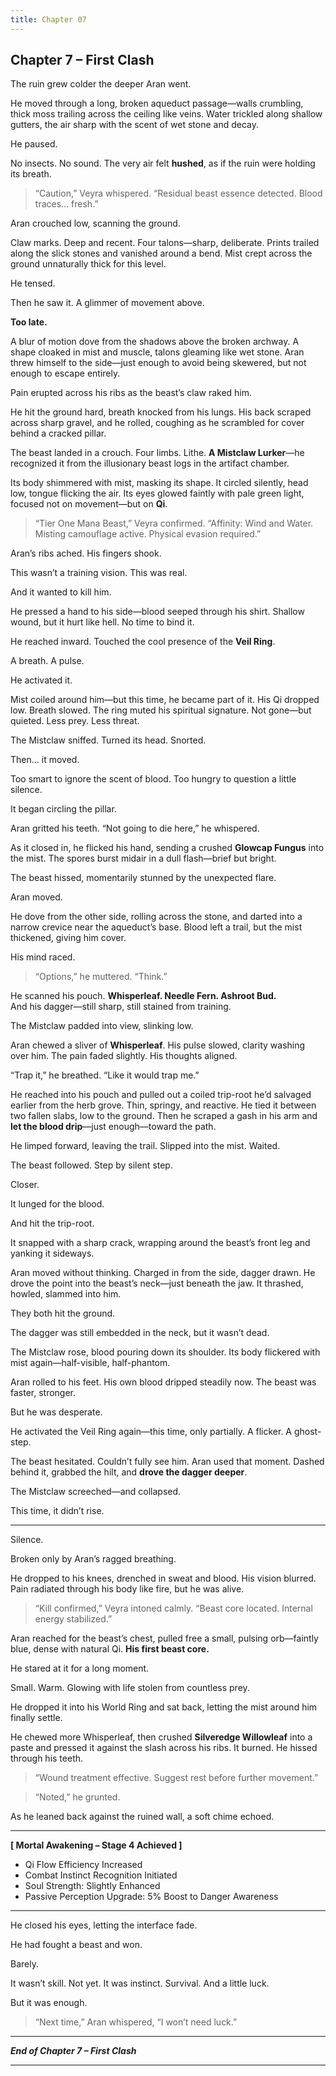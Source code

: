 ```yaml
---
title: Chapter 07
---
```



## **Chapter 7 – First Clash**

The ruin grew colder the deeper Aran went.

He moved through a long, broken aqueduct passage—walls crumbling, thick moss trailing across the ceiling like veins. Water trickled along shallow gutters, the air sharp with the scent of wet stone and decay.

He paused.

No insects. No sound. The very air felt **hushed**, as if the ruin were holding its breath.

> “Caution,” Veyra whispered. “Residual beast essence detected. Blood traces… fresh.”

Aran crouched low, scanning the ground.

Claw marks. Deep and recent. Four talons—sharp, deliberate. Prints trailed along the slick stones and vanished around a bend. Mist crept across the ground unnaturally thick for this level.

He tensed.

Then he saw it. A glimmer of movement above.

**Too late.**

A blur of motion dove from the shadows above the broken archway. A shape cloaked in mist and muscle, talons gleaming like wet stone. Aran threw himself to the side—just enough to avoid being skewered, but not enough to escape entirely.

Pain erupted across his ribs as the beast’s claw raked him.

He hit the ground hard, breath knocked from his lungs. His back scraped across sharp gravel, and he rolled, coughing as he scrambled for cover behind a cracked pillar.

The beast landed in a crouch. Four limbs. Lithe. **A Mistclaw Lurker**—he recognized it from the illusionary beast logs in the artifact chamber.

Its body shimmered with mist, masking its shape. It circled silently, head low, tongue flicking the air. Its eyes glowed faintly with pale green light, focused not on movement—but on **Qi**.

> “Tier One Mana Beast,” Veyra confirmed. “Affinity: Wind and Water. Misting camouflage active. Physical evasion required.”

Aran’s ribs ached. His fingers shook.

This wasn’t a training vision. This was real.

And it wanted to kill him.

He pressed a hand to his side—blood seeped through his shirt. Shallow wound, but it hurt like hell. No time to bind it.

He reached inward. Touched the cool presence of the **Veil Ring**.

A breath. A pulse.

He activated it.

Mist coiled around him—but this time, he became part of it. His Qi dropped low. Breath slowed. The ring muted his spiritual signature. Not gone—but quieted. Less prey. Less threat.

The Mistclaw sniffed. Turned its head. Snorted.

Then… it moved.

Too smart to ignore the scent of blood. Too hungry to question a little silence.

It began circling the pillar.

Aran gritted his teeth. “Not going to die here,” he whispered.

As it closed in, he flicked his hand, sending a crushed **Glowcap Fungus** into the mist. The spores burst midair in a dull flash—brief but bright.

The beast hissed, momentarily stunned by the unexpected flare.

Aran moved.

He dove from the other side, rolling across the stone, and darted into a narrow crevice near the aqueduct’s base. Blood left a trail, but the mist thickened, giving him cover.

His mind raced.

> “Options,” he muttered. “Think.”

He scanned his pouch. **Whisperleaf. Needle Fern. Ashroot Bud.**  
And his dagger—still sharp, still stained from training.

The Mistclaw padded into view, slinking low.

Aran chewed a sliver of **Whisperleaf**. His pulse slowed, clarity washing over him. The pain faded slightly. His thoughts aligned.

“Trap it,” he breathed. “Like it would trap me.”

He reached into his pouch and pulled out a coiled trip-root he’d salvaged earlier from the herb grove. Thin, springy, and reactive. He tied it between two fallen slabs, low to the ground. Then he scraped a gash in his arm and **let the blood drip**—just enough—toward the path.

He limped forward, leaving the trail. Slipped into the mist. Waited.

The beast followed. Step by silent step.

Closer.

It lunged for the blood.

And hit the trip-root.

It snapped with a sharp crack, wrapping around the beast’s front leg and yanking it sideways.

Aran moved without thinking. Charged in from the side, dagger drawn. He drove the point into the beast’s neck—just beneath the jaw. It thrashed, howled, slammed into him.

They both hit the ground.

The dagger was still embedded in the neck, but it wasn’t dead.

The Mistclaw rose, blood pouring down its shoulder. Its body flickered with mist again—half-visible, half-phantom.

Aran rolled to his feet. His own blood dripped steadily now. The beast was faster, stronger.

But he was desperate.

He activated the Veil Ring again—this time, only partially. A flicker. A ghost-step.

The beast hesitated. Couldn’t fully see him. Aran used that moment. Dashed behind it, grabbed the hilt, and **drove the dagger deeper**.

The Mistclaw screeched—and collapsed.

This time, it didn’t rise.

---

Silence.

Broken only by Aran’s ragged breathing.

He dropped to his knees, drenched in sweat and blood. His vision blurred. Pain radiated through his body like fire, but he was alive.

> “Kill confirmed,” Veyra intoned calmly. “Beast core located. Internal energy stabilized.”

Aran reached for the beast’s chest, pulled free a small, pulsing orb—faintly blue, dense with natural Qi. **His first beast core.**

He stared at it for a long moment.

Small. Warm. Glowing with life stolen from countless prey.

He dropped it into his World Ring and sat back, letting the mist around him finally settle.

He chewed more Whisperleaf, then crushed **Silveredge Willowleaf** into a paste and pressed it against the slash across his ribs. It burned. He hissed through his teeth.

> “Wound treatment effective. Suggest rest before further movement.”

> “Noted,” he grunted.

As he leaned back against the ruined wall, a soft chime echoed.

---

**[ Mortal Awakening – Stage 4 Achieved ]**  
+ Qi Flow Efficiency Increased  
+ Combat Instinct Recognition Initiated  
+ Soul Strength: Slightly Enhanced  
+ Passive Perception Upgrade: 5% Boost to Danger Awareness

---

He closed his eyes, letting the interface fade.

He had fought a beast and won.

Barely.

It wasn’t skill. Not yet. It was instinct. Survival. And a little luck.

But it was enough.

> “Next time,” Aran whispered, “I won’t need luck.”

---

***End of Chapter 7 – First Clash***

---
